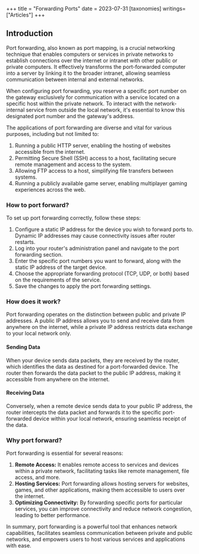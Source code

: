 +++
title = "Forwarding Ports"
date = 2023-07-31
[taxonomies]
writings=["Articles"]
+++

## Introduction
Port forwarding, also known as port mapping, is a crucial networking technique that enables computers or services in private networks to establish connections over the internet or intranet with other public or private computers. It effectively transforms the port-forwarded computer into a server by linking it to the broader intranet, allowing seamless communication between internal and external networks.

When configuring port forwarding, you reserve a specific port number on the gateway exclusively for communication with a service located on a specific host within the private network. To interact with the network-internal service from outside the local network, it's essential to know this designated port number and the gateway's address.

The applications of port forwarding are diverse and vital for various purposes, including but not limited to:
1. Running a public HTTP server, enabling the hosting of websites accessible from the internet.
2. Permitting Secure Shell (SSH) access to a host, facilitating secure remote management and access to the system.
3. Allowing FTP access to a host, simplifying file transfers between systems.
4. Running a publicly available game server, enabling multiplayer gaming experiences across the web.

### How to port forward?
To set up port forwarding correctly, follow these steps:
1. Configure a static IP address for the device you wish to forward ports to. Dynamic IP addresses may cause connectivity issues after router restarts.
2. Log into your router's administration panel and navigate to the port forwarding section.
3. Enter the specific port numbers you want to forward, along with the static IP address of the target device.
4. Choose the appropriate forwarding protocol (TCP, UDP, or both) based on the requirements of the service.
5. Save the changes to apply the port forwarding settings.

### How does it work?
Port forwarding operates on the distinction between public and private IP addresses. A public IP address allows you to send and receive data from anywhere on the internet, while a private IP address restricts data exchange to your local network only.

#### Sending Data
When your device sends data packets, they are received by the router, which identifies the data as destined for a port-forwarded device. The router then forwards the data packet to the public IP address, making it accessible from anywhere on the internet.

#### Receiving Data
Conversely, when a remote device sends data to your public IP address, the router intercepts the data packet and forwards it to the specific port-forwarded device within your local network, ensuring seamless receipt of the data.

### Why port forward?
Port forwarding is essential for several reasons:
1. **Remote Access:** It enables remote access to services and devices within a private network, facilitating tasks like remote management, file access, and more.
2. **Hosting Services:** Port forwarding allows hosting servers for websites, games, and other applications, making them accessible to users over the internet.
3. **Optimizing Connectivity:** By forwarding specific ports for particular services, you can improve connectivity and reduce network congestion, leading to better performance.

In summary, port forwarding is a powerful tool that enhances network capabilities, facilitates seamless communication between private and public networks, and empowers users to host various services and applications with ease.
